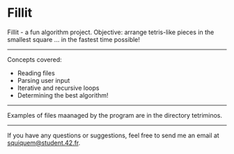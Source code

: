 # Fillit

Fillit - a fun algorithm project. Objective: arrange tetris-like pieces in the smallest square ... in the fastest time possible!
____

Concepts covered:
- Reading files
- Parsing user input
- Iterative and recursive loops
- Determining the best algorithm!
____

Examples of files maanaged by the program are in the directory tetriminos.
____

If you have any questions or suggestions, feel free to send me an email at squiquem@student.42.fr.
